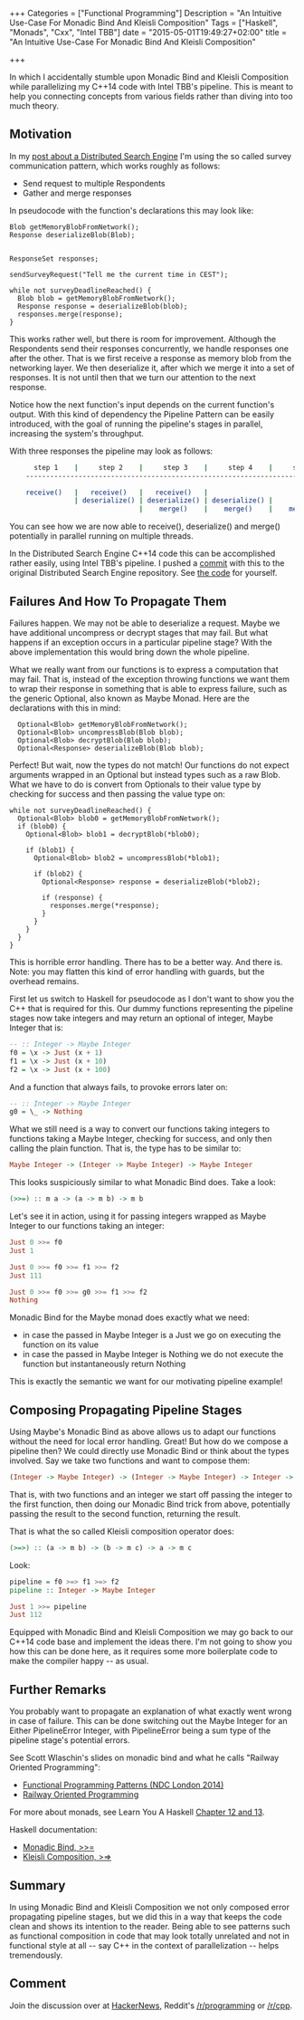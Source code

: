 +++
Categories = ["Functional Programming"]
Description = "An Intuitive Use-Case For Monadic Bind And Kleisli Composition"
Tags = ["Haskell", "Monads", "Cxx", "Intel TBB"]
date = "2015-05-01T19:49:27+02:00"
title = "An Intuitive Use-Case For Monadic Bind And Kleisli Composition"

+++

In which I accidentally stumble upon Monadic Bind and Kleisli Composition while parallelizing my C++14 code with Intel TBB's pipeline. This is meant to help you connecting concepts from various fields rather than diving into too much theory.


## Motivation

In my [post about a Distributed Search Engine](https://daniel-j-h.github.io/post/distributed-search-nanomsg-bond/) I'm using the so called survey communication pattern, which works roughly as follows:

* Send request to multiple Respondents
* Gather and merge responses

In pseudocode with the function's declarations this may look like:

```
Blob getMemoryBlobFromNetwork();
Response deserializeBlob(Blob);


ResponseSet responses;

sendSurveyRequest("Tell me the current time in CEST");

while not surveyDeadlineReached() {
  Blob blob = getMemoryBlobFromNetwork();
  Response response = deserializeBlob(blob);
  responses.merge(response);
}
```

This works rather well, but there is room for improvement.
Although the Respondents send their responses concurrently, we handle responses one after the other.
That is we first receive a response as memory blob from the networking layer.
We then deserialize it, after which we merge it into a set of responses.
It is not until then that we turn our attention to the next response.

Notice how the next function's input depends on the current function's output.
With this kind of dependency the Pipeline Pattern can be easily introduced, with the goal of running the pipeline's stages in parallel, increasing the system's throughput.

With three responses the pipeline may look as follows:

```bash
      step 1    |     step 2    |     step 3    |     step 4    |     step 5    |
    -----------------------------------------------------------------------------

    receive()   |   receive()   |   receive()   |
                | deserialize() | deserialize() | deserialize() |
                                |    merge()    |    merge()    |    merge()    |
```

You can see how we are now able to receive(), deserialize() and merge() potentially in parallel running on multiple threads.

In the Distributed Search Engine C++14 code this can be accomplished rather easily, using Intel TBB's pipeline. I pushed a [commit](https://github.com/daniel-j-h/DistributedSearch/commit/97224b179fdc050dc219287616e8d3073e0e0a8c) with this to the original Distributed Search Engine repository. See [the code](https://github.com/daniel-j-h/DistributedSearch/blob/97224b179fdc050dc219287616e8d3073e0e0a8c/Service.cc#L110-L114) for yourself.

## Failures And How To Propagate Them

Failures happen. We may not be able to deserialize a request.
Maybe we have additional uncompress or decrypt stages that may fail.
But what happens if an exception occurs in a particular pipeline stage? With the above implementation this would bring down the whole pipeline.

What we really want from our functions is to express a computation that may fail.
That is, instead of the exception throwing functions we want them to wrap their response in something that is able to express failure, such as the generic Optional, also known as Maybe Monad. Here are the declarations with this in mind:

```
  Optional<Blob> getMemoryBlobFromNetwork();
  Optional<Blob> uncompressBlob(Blob blob);
  Optional<Blob> decryptBlob(Blob blob);
  Optional<Response> deserializeBlob(Blob blob);
```

Perfect! But wait, now the types do not match!
Our functions do not expect arguments wrapped in an Optional but instead types such as a raw Blob. What we have to do is convert from Optionals to their value type by checking for success and then passing the value type on:

```
while not surveyDeadlineReached() {
  Optional<Blob> blob0 = getMemoryBlobFromNetwork();
  if (blob0) {
    Optional<Blob> blob1 = decryptBlob(*blob0);

    if (blob1) {
      Optional<Blob> blob2 = uncompressBlob(*blob1);

      if (blob2) {
        Optional<Response> response = deserializeBlob(*blob2);

        if (response) {
          responses.merge(*response);
        }
      }
    }
  }
}
```

This is horrible error handling. There has to be a better way. And there is.
Note: you may flatten this kind of error handling with guards, but the overhead remains.

First let us switch to Haskell for pseudocode as I don't want to show you the C++ that is required for this.
Our dummy functions representing the pipeline stages now take integers and may return an optional of integer, Maybe Integer that is:

```haskell
-- :: Integer -> Maybe Integer
f0 = \x -> Just (x + 1)
f1 = \x -> Just (x + 10)
f2 = \x -> Just (x + 100)
```

And a function that always fails, to provoke errors later on:

```haskell
-- :: Integer -> Maybe Integer
g0 = \_ -> Nothing
```

What we still need is a way to convert our functions taking integers to functions taking a Maybe Integer, checking for success, and only then calling the plain function. That is, the type has to be similar to:

```haskell
Maybe Integer -> (Integer -> Maybe Integer) -> Maybe Integer
```

This looks suspiciously similar to what Monadic Bind does. Take a look:

```haskell
(>>=) :: m a -> (a -> m b) -> m b
```

Let's see it in action, using it for passing integers wrapped as Maybe Integer to our functions taking an integer:

```haskell
Just 0 >>= f0
Just 1

Just 0 >>= f0 >>= f1 >>= f2
Just 111

Just 0 >>= f0 >>= g0 >>= f1 >>= f2
Nothing
```

Monadic Bind for the Maybe monad does exactly what we need:

* in case the passed in Maybe Integer is a Just we go on executing the function on its value
* in case the passed in Maybe Integer is Nothing we do not execute the function but instantaneously return Nothing

This is exactly the semantic we want for our motivating pipeline example!


## Composing Propagating Pipeline Stages

Using Maybe's Monadic Bind as above allows us to adapt our functions without the need for local error handling. Great! But how do we compose a pipeline then?
We could directly use Monadic Bind or think about the types involved.
Say we take two functions and want to compose them:

```haskell
(Integer -> Maybe Integer) -> (Integer -> Maybe Integer) -> Integer -> Maybe Integer
```

That is, with two functions and an integer we start off passing the integer to the first function, then doing our Monadic Bind trick from above, potentially passing the result to the second function, returning the result.

That is what the so called Kleisli composition operator does:
```haskell
(>=>) :: (a -> m b) -> (b -> m c) -> a -> m c
```

Look:

```haskell
pipeline = f0 >=> f1 >=> f2
pipeline :: Integer -> Maybe Integer

Just 1 >>= pipeline
Just 112
```

Equipped with Monadic Bind and Kleisli Composition we may go back to our C++14 code base and implement the ideas there. I'm not going to show you how this can be done here, as it requires some more boilerplate code to make the compiler happy -- as usual.


## Further Remarks


You probably want to propagate an explanation of what exactly went wrong in case of failure.
This can be done switching out the Maybe Integer for an Either PipelineError Integer, with PipelineError being a sum type of the pipeline stage's potential errors.

See Scott Wlaschin's slides on monadic bind and what he calls "Railway Oriented Programming":

* [Functional Programming Patterns (NDC London 2014)](http://www.slideshare.net/ScottWlaschin/fp-patterns-ndc-london2014)
* [Railway Oriented Programming](http://www.slideshare.net/ScottWlaschin/railway-oriented-programming)

For more about monads, see Learn You A Haskell [Chapter 12 and 13](http://learnyouahaskell.com/chapters).

Haskell documentation:

* [Monadic Bind, >>=](https://hackage.haskell.org/package/base-4.6.0.1/docs/Control-Monad.html#v:-62--62--61-)
* [Kleisli Composition, >=>](https://hackage.haskell.org/package/base-4.6.0.1/docs/Control-Monad.html#v:-62--61--62-)


## Summary

In using Monadic Bind and Kleisli Composition we not only composed error propagating pipeline stages, but we did this in a way that keeps the code clean and shows its intention to the reader. Being able to see patterns such as functional composition in code that may look totally unrelated and not in functional style at all -- say C++ in the context of parallelization -- helps tremendously.


## Comment

Join the discussion over at [HackerNews](https://news.ycombinator.com/item?id=9477386), Reddit's [/r/programming](http://www.reddit.com/r/programming/comments/34mnqf/an_intuitive_usecase_for_monadic_bind_and_kleisli/) or [/r/cpp](http://www.reddit.com/r/cpp/comments/34mnqp/an_intuitive_usecase_for_monadic_bind_and_kleisli/).
